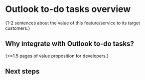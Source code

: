 # Outlook to-do tasks overview

{1-2 sentences about the value of this feature/service to its target customers.} 

## Why integrate with Outlook to-do tasks?

{<=1.5 pages of value proposition for developers.}

## Next steps